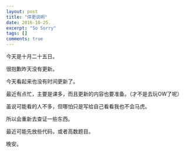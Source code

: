 ```yaml
---
layout: post
title: "停更说明"
date: 2016-10-25.
excerpt: "So Sorry"
tags: []
comments: true
---
```


今天是十月二十五日。

很抱歉昨天没有更新。

今天看起来也没有时间更新了。

最近有点忙，主要是课多，而且更新的内容也要准备。（才不是去玩OW了呢）

虽说可能看的人不多，但哪怕只是写给自己看看我也不会马虎。

所以会重新去查证一些东西。

最近可能先放些代码，或者高数题目。

晚安。